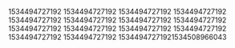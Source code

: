 1534494727192
1534494727192
1534494727192
1534494727192
1534494727192
1534494727192
1534494727192
1534494727192
1534494727192
1534494727192
1534494727192
1534494727192
1534494727192
1534494727192
15344947271921534508966043